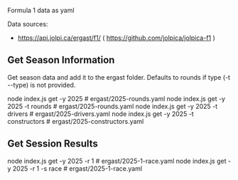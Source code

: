 
Formula 1 data as yaml

Data sources:
- https://api.jolpi.ca/ergast/f1/ ( https://github.com/jolpica/jolpica-f1 )

## Get Season Information

Get season data and add it to the ergast folder. Defaults to rounds if type (-t --type) is not provided.

node index.js get -y 2025                 # ergast/2025-rounds.yaml
node index.js get -y 2025 -t rounds       # ergast/2025-rounds.yaml
node index.js get -y 2025 -t drivers      # ergast/2025-drivers.yaml
node index.js get -y 2025 -t constructors # ergast/2025-constructors.yaml

## Get Session Results

node index.js get -y 2025 -r 1            # ergast/2025-1-race.yaml
node index.js get -y 2025 -r 1 -s race    # ergast/2025-1-race.yaml

